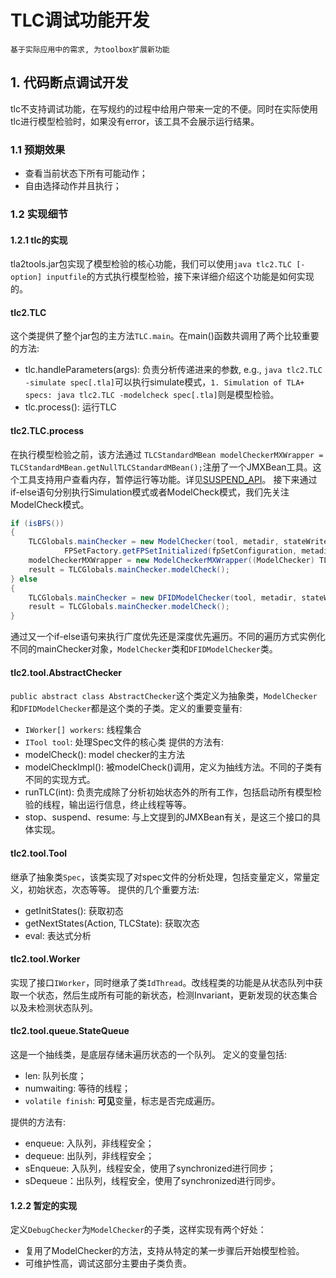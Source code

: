 # TLC调试功能开发
```基于实际应用中的需求, 为toolbox扩展新功能```

<!-- ## 需求
- [ ] [代码断点调试](#1-代码断点调试开发)
- [ ] 状态查看
- [ ] 动画与代码交互 -->

## 1. 代码断点调试开发
tlc不支持调试功能，在写规约的过程中给用户带来一定的不便。同时在实际使用tlc进行模型检验时，如果没有error，该工具不会展示运行结果。

### 1.1 预期效果
- 查看当前状态下所有可能动作；
- 自由选择动作并且执行；

### 1.2 实现细节

#### 1.2.1 tlc的实现

tla2tools.jar包实现了模型检验的核心功能，我们可以使用```java tlc2.TLC [-option] inputfile```的方式执行模型检验，接下来详细介绍这个功能是如何实现的。
#### tlc2.TLC
这个类提供了整个jar包的主方法`TLC.main`。在main()函数共调用了两个比较重要的方法:
- tlc.handleParameters(args): 负责分析传递进来的参数, e.g., ```java tlc2.TLC -simulate spec[.tla]```可以执行simulate模式，```1. Simulation of TLA+ specs: java tlc2.TLC -modelcheck spec[.tla]```则是模型检验。
- tlc.process(): 运行TLC

#### tlc2.TLC.process
在执行模型检验之前，该方法通过
```TLCStandardMBean modelCheckerMXWrapper = TLCStandardMBean.getNullTLCStandardMBean();```注册了一个JMXBean工具。这个工具支持用户查看内存，暂停运行等功能。详见[SUSPEND_API](./SUSPEND_API.md)。
接下来通过if-else语句分别执行Simulation模式或者ModelCheck模式，我们先关注ModelCheck模式。

```java
if (isBFS())
{
    TLCGlobals.mainChecker = new ModelChecker(tool, metadir, stateWriter, deadlock, fromChkpt,
            FPSetFactory.getFPSetInitialized(fpSetConfiguration, metadir, mainFile), startTime);
    modelCheckerMXWrapper = new ModelCheckerMXWrapper((ModelChecker) TLCGlobals.mainChecker, this);
    result = TLCGlobals.mainChecker.modelCheck();
} else
{
    TLCGlobals.mainChecker = new DFIDModelChecker(tool, metadir, stateWriter, deadlock, fromChkpt, startTime);
    result = TLCGlobals.mainChecker.modelCheck();
}
```
通过又一个if-else语句来执行广度优先还是深度优先遍历。不同的遍历方式实例化不同的mainChecker对象，`ModelChecker`类和`DFIDModelChecker`类。

#### tlc2.tool.AbstractChecker
```public abstract class AbstractChecker```这个类定义为抽象类，`ModelChecker`和`DFIDModelChecker`都是这个类的子类。定义的重要变量有:
- `IWorker[] workers`: 线程集合
- `ITool tool`: 处理Spec文件的核心类
提供的方法有:
- modelCheck(): model checker的主方法
- modelCheckImpl(): 被modelCheck()调用，定义为抽线方法。不同的子类有不同的实现方式。
- runTLC(int): 负责完成除了分析初始状态外的所有工作，包括启动所有模型检验的线程，输出运行信息，终止线程等等。
- stop、suspend、resume: 与上文提到的JMXBean有关，是这三个接口的具体实现。

#### tlc2.tool.Tool
继承了抽象类`Spec`，该类实现了对spec文件的分析处理，包括变量定义，常量定义，初始状态，次态等等。
提供的几个重要方法:
- getInitStates(): 获取初态
- getNextStates(Action, TLCState): 获取次态
- eval: 表达式分析


#### tlc2.tool.Worker
实现了接口`IWorker`，同时继承了类`IdThread`。改线程类的功能是从状态队列中获取一个状态，然后生成所有可能的新状态，检测Invariant，更新发现的状态集合以及未检测状态队列。

#### tlc2.tool.queue.StateQueue
这是一个抽线类，是底层存储未遍历状态的一个队列。
定义的变量包括:
- len: 队列长度；
- numwaiting: 等待的线程；
- `volatile finish`: **可见**变量，标志是否完成遍历。

提供的方法有:
- enqueue: 入队列，非线程安全；
- dequeue: 出队列，非线程安全；
- sEnqueue: 入队列，线程安全，使用了synchronized进行同步；
- sDequeue：出队列，线程安全，使用了synchronized进行同步。

#### 1.2.2 暂定的实现
定义`DebugChecker`为`ModelChecker`的子类，这样实现有两个好处：
- 复用了ModelChecker的方法，支持从特定的某一步骤后开始模型检验。
- 可维护性高，调试这部分主要由子类负责。

<!-- ## 2. 当前进度~~~~
- [x] 理清源代码中各个类实例的具体方式及相应变量的设置
- [ ] 完成`DebugChecker`类
  - [x] 载入spec文件完成分析处理及其环境配置
  - [ ] 定义所有相关的函数
- [ ] UI设置
- [ ] 可视化 ~~ -~~->
